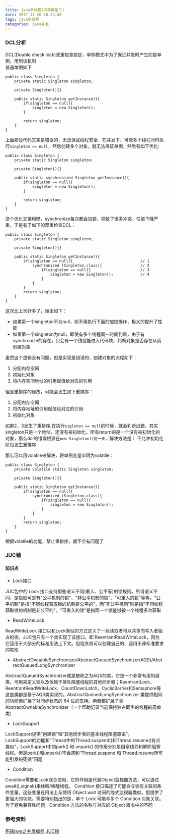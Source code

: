 ```yaml
---
title: java多线程(内存模型三)
date: 2017-11-26 10:24:06
tags: java多线程
categories: java并发
---
```

### DCL分析
DCL(Double check lock)双重检查锁定，单例模式中为了保证并发时产生的是单例，用到该机制       
普通单例如下
``` 
public class Singleton {
    private static Singleton singleton;

    private Singleton(){}
    
    public static Singleton getInstance(){
        if(singleton == null){
            singleton = new Singleton();
        }
        
        return singleton;
    }
}
```
上面那段代码其实是错误的，无法保证线程安全，在并发下，可能多个线程同时执行`singleton == null`，然后创建多个对象，就无法保证单例，然后有如下优化:
``` 
public class Singleton {
    private static Singleton singleton;

    private Singleton(){}
    
    public static synchronized Singleton getInstance(){
        if(singleton == null){
            singleton = new Singleton();
        }
        
        return singleton;
    }
}
```
这个优化又很粗糙，synchronize每次都会加锁，导致了很多冲突，性能下降严重，于是有了如下的双重检查DCL：
``` 
public class Singleton {
    private static Singleton singleton;

    private Singleton(){}

    public static Singleton getInstance(){
        if(singleton == null){                              // 1
            synchronized (Singleton.class){                 // 2
                if(singleton == null){                      // 3
                    singleton = new Singleton();            // 4
                }
            }
        }
        return singleton;
    }
}
```
这次比上次好多了，理由如下：
- 如果第一个singleton不为null，则不用执行下面的加锁操作，极大的提升了性能
- 如果第一个singleton为null，即使有多个线程同一时间判断，由于有synchronize的存在，只会有一个线程能进入代码块，判断对象是否存在从而创建对象

虽然这个逻辑没有问题，但是实现是错误的，创建对象的流程如下：
1. 分配内存空间
2. 初始化对象
3. 将内存空间地址的引用赋值给对应的引用

但是重排序的缘故，可能会发生如下重排序：
1. 分配内存空间
2. 将内存地址的引用赋值给对应的引用
3. 初始化对象

如果2，3发生了重排序,在执行`sigleton == null`的时候，就会判断出错，其实singleton只是一个地址，还没有被初始化，所有return的是一个没有被初始化的对象，那么dcl的错误根源在`new Singleton()这一步`，解决方法是：
不允许初始化阶段发生重排序

那么可以用volatile来解决，将单例变量申明为volatile：
``` 
public class Singleton {
    private volatile static Singleton singleton;

    private Singleton(){}

    public static Singleton getInstance(){
        if(singleton == null){
            synchronized (Singleton.class){
                if(singleton == null){
                    singleton = new Singleton();
                }
            }
        }
        return singleton;
    }
}
```
根据volatile的功能，禁止重排序，就不会有问题了

### JUC锁

#### 知识点
- Lock接口

JUC包中的 Lock 接口支持那些语义不同(重入、公平等)的锁规则。所谓语义不同，是指锁可是有"公平机制的锁"、"非公平机制的锁"、"可重入的锁"等等。"公平机制"是指"不同线程获取锁的机制是公平的"，而"非公平机制"则是指"不同线程获取锁的机制是非公平的"，"可重入的锁"是指同一个锁能够被一个线程多次获取
- ReadWriteLock 

ReadWriteLock 接口以和Lock类似的方式定义了一些读取者可以共享而写入者独占的锁。JUC包只有一个类实现了该接口，即 ReentrantReadWriteLock，因为它适用于大部分的标准用法上下文。但程序员可以创建自己的、适用于非标准要求的实现
- AbstractOwnableSynchronizer/AbstractQueuedSynchronizer(AQS)/AbstractQueuedLongSynchronizer

AbstractQueuedSynchronizer就是被称之为AQS的类，它是一个非常有用的超类，可用来定义锁以及依赖于排队阻塞线程的其他同步器；ReentrantLock，ReentrantReadWriteLock，CountDownLatch，CyclicBarrier和Semaphore等这些类都是基于AQS类实现的。AbstractQueuedLongSynchronizer 类提供相同的功能但扩展了对同步状态的 64 位的支持。两者都扩展了类 AbstractOwnableSynchronizer（一个帮助记录当前保持独占同步的线程的简单类）
- LockSupport

LockSupport提供“创建锁”和“其他同步类的基本线程阻塞原语”。   
LockSupport的功能和"Thread中的Thread.suspend()和Thread.resume()有点类似"，LockSupport中的park() 和 unpark() 的作用分别是阻塞线程和解除阻塞线程。但是park()和unpark()不会遇到“Thread.suspend 和 Thread.resume所可能引发的死锁”问题
-  Condition

Condition需要和Lock联合使用，它的作用是代替Object监视器方法，可以通过await(),signal()来休眠/唤醒线程。
Condition 接口描述了可能会与锁有关联的条件变量。这些变量在用法上与使用 Object.wait 访问的隐式监视器类似，但提供了更强大的功能。需要特别指出的是，单个 Lock 可能与多个 Condition 对象关联。为了避免兼容性问题，Condition 方法的名称与对应的 Object 版本中的不同



### 参考资料
[死磕java之并发编程](http://cmsblogs.com/?p=2161)
[JUC锁](http://www.cnblogs.com/skywang12345/p/3496098.html)


